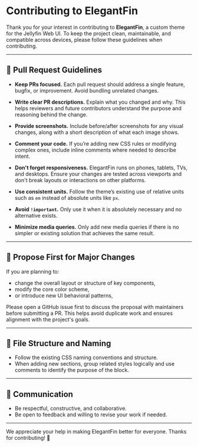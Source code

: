 # Contributing to ElegantFin

Thank you for your interest in contributing to **ElegantFin**, a custom theme for the Jellyfin Web UI. To keep the project clean, maintainable, and compatible across devices, please follow these guidelines when contributing.

---

## 🧩 Pull Request Guidelines

- **Keep PRs focused.** Each pull request should address a single feature, bugfix, or improvement. Avoid bundling unrelated changes.

- **Write clear PR descriptions.** Explain what you changed and why. This helps reviewers and future contributors understand the purpose and reasoning behind the change.

- **Provide screenshots.** Include before/after screenshots for any visual changes, along with a short description of what each image shows.

- **Comment your code.** If you’re adding new CSS rules or modifying complex ones, include inline comments where needed to describe intent.

- **Don't forget responsiveness.** ElegantFin runs on phones, tablets, TVs, and desktops. Ensure your changes are tested across viewports and don't break layouts or interactions on other platforms.

- **Use consistent units.** Follow the theme’s existing use of relative units such as `em` instead of absolute units like `px`.

- **Avoid `!important`.** Only use it when it is absolutely necessary and no alternative exists.

- **Minimize media queries.** Only add new media queries if there is no simpler or existing solution that achieves the same result.

---

## 💬 Propose First for Major Changes

If you are planning to:
- change the overall layout or structure of key components,
- modify the core color scheme,
- or introduce new UI behavioral patterns,

Please open a GitHub issue first to discuss the proposal with maintainers before submitting a PR. This helps avoid duplicate work and ensures alignment with the project's goals.

---

## 📁 File Structure and Naming

- Follow the existing CSS naming conventions and structure.
- When adding new sections, group related styles logically and use comments to identify the purpose of the block.

---

## 🤝 Communication

- Be respectful, constructive, and collaborative.
- Be open to feedback and willing to revise your work if needed.

---

We appreciate your help in making ElegantFin better for everyone. Thanks for contributing! 🙌